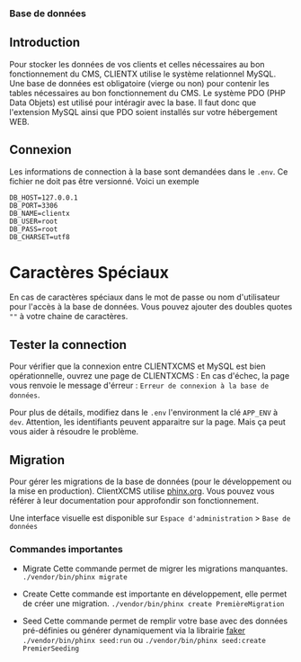 ### Base de données

## Introduction 
Pour stocker les données de vos clients et celles nécessaires au bon fonctionnement du CMS, CLIENTX utilise le système relationnel MySQL. Une base de données est obligatoire (vierge ou non) pour contenir les tables nécessaires au bon fonctionnement du CMS. Le système PDO (PHP Data Objets) est utilisé pour intéragir avec la base. Il faut donc que l'extension MySQL ainsi que PDO soient installés sur votre hébergement WEB.

## Connexion
Les informations de connection à la base sont demandées dans le ```.env```. Ce fichier ne doit pas être versionné. Voici un exemple
```
DB_HOST=127.0.0.1
DB_PORT=3306
DB_NAME=clientx
DB_USER=root
DB_PASS=root
DB_CHARSET=utf8
```
# Caractères Spéciaux
En cas de caractères spéciaux dans le mot de passe ou nom d'utilisateur pour l'accès à la base de données. Vous pouvez ajouter des doubles quotes `""` à votre chaine de caractères.
## Tester la connection

Pour vérifier que la connexion entre CLIENTXCMS et MySQL est bien opérationnelle, ouvrez une page de CLIENTXCMS :
En cas d'échec, la page vous renvoie le message d'érreur :
`Erreur de connexion à la base de données`.

Pour plus de détails, modifiez dans le ```.env``` l'environment la clé `APP_ENV` à `dev`.
Attention, les identifiants peuvent apparaitre sur la page. Mais ça peut vous aider à résoudre le problème.

## Migration

Pour gérer les migrations de la base de données (pour le développement ou la mise en production). ClientXCMS utilise [phinx.org](https://phinx.org/). Vous pouvez vous référer à leur documentation pour approfondir son fonctionnement.

Une interface visuelle est disponible sur  `Espace d'administration` > `Base de données` 
### Commandes importantes 
- Migrate
    Cette commande permet de migrer les migrations manquantes.
    ```./vendor/bin/phinx migrate```

- Create
    Cette commande est importante en développement, elle permet de créer une migration.
    ```./vendor/bin/phinx create PremièreMigration```
- Seed
    Cette commande permet de remplir votre base avec des données pré-définies ou générer dynamiquement via la librairie [faker](https://github.com/fzaninotto/Faker)
    ```./vendor/bin/phinx seed:run```
    ou
    ```./vendor/bin/phinx seed:create PremierSeeding```